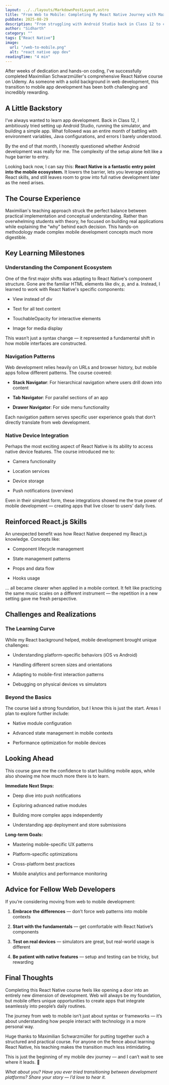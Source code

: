 ```yaml
---
layout: ../../layouts/MarkdownPostLayout.astro
title: "From Web to Mobile: Completing My React Native Journey with Maximilian Schwarzmüller"
pubDate: 2025-08-29
description: "From struggling with Android Studio back in Class 12 to completing Maximilian Schwarzmüller’s React Native course — this post shares my journey into mobile development, the lessons I learned, and why React Native is the perfect entry point for web developers."
author: "Sidharth"
category: ""
tags: ["React Native"]
image:
  url: "/web-to-mobile.png"
  alt: "react native app dev"
readingTime: "4 min"
---
```


After weeks of dedication and hands-on coding, I've successfully completed Maximilian Schwarzmüller's comprehensive React Native course on Udemy. As someone with a solid background in web development, this transition to mobile app development has been both challenging and incredibly rewarding.

A Little Backstory
------------------

I’ve always wanted to learn app development. Back in Class 12, I ambitiously tried setting up Android Studio, running the simulator, and building a simple app. What followed was an entire month of battling with environment variables, Java configurations, and errors I barely understood.

By the end of that month, I honestly questioned whether Android development was really for me. The complexity of the setup alone felt like a huge barrier to entry.

Looking back now, I can say this: **React Native is a fantastic entry point into the mobile ecosystem.** It lowers the barrier, lets you leverage existing React skills, and still leaves room to grow into full native development later as the need arises.

The Course Experience
---------------------

Maximilian's teaching approach struck the perfect balance between practical implementation and conceptual understanding. Rather than overwhelming students with theory, he focused on building real applications while explaining the “why” behind each decision. This hands-on methodology made complex mobile development concepts much more digestible.

Key Learning Milestones
-----------------------

### Understanding the Component Ecosystem

One of the first major shifts was adapting to React Native's component structure. Gone are the familiar HTML elements like div, p, and a. Instead, I learned to work with React Native's specific components:

*   View instead of div
    
*   Text for all text content
    
*   TouchableOpacity for interactive elements
    
*   Image for media display
    

This wasn’t just a syntax change — it represented a fundamental shift in how mobile interfaces are constructed.

### Navigation Patterns

Web development relies heavily on URLs and browser history, but mobile apps follow different patterns. The course covered:

*   **Stack Navigator**: For hierarchical navigation where users drill down into content
    
*   **Tab Navigator**: For parallel sections of an app
    
*   **Drawer Navigator**: For side menu functionality
    

Each navigation pattern serves specific user experience goals that don’t directly translate from web development.

### Native Device Integration

Perhaps the most exciting aspect of React Native is its ability to access native device features. The course introduced me to:

*   Camera functionality
    
*   Location services
    
*   Device storage
    
*   Push notifications (overview)
    

Even in their simplest form, these integrations showed me the true power of mobile development — creating apps that live closer to users’ daily lives.

Reinforced React.js Skills
--------------------------

An unexpected benefit was how React Native deepened my React.js knowledge. Concepts like:

*   Component lifecycle management
    
*   State management patterns
    
*   Props and data flow
    
*   Hooks usage
    

… all became clearer when applied in a mobile context. It felt like practicing the same music scales on a different instrument — the repetition in a new setting gave me fresh perspective.

Challenges and Realizations
---------------------------

### The Learning Curve

While my React background helped, mobile development brought unique challenges:

*   Understanding platform-specific behaviors (iOS vs Android)
    
*   Handling different screen sizes and orientations
    
*   Adapting to mobile-first interaction patterns
    
*   Debugging on physical devices vs simulators
    

### Beyond the Basics

The course laid a strong foundation, but I know this is just the start. Areas I plan to explore further include:

*   Native module configuration
    
*   Advanced state management in mobile contexts
    
*   Performance optimization for mobile devices
    

Looking Ahead
-------------

This course gave me the confidence to start building mobile apps, while also showing me how much more there is to learn.

**Immediate Next Steps:**

*   Deep dive into push notifications
    
*   Exploring advanced native modules
    
*   Building more complex apps independently
    
*   Understanding app deployment and store submissions
    

**Long-term Goals:**

*   Mastering mobile-specific UX patterns
    
*   Platform-specific optimizations
    
*   Cross-platform best practices
    
*   Mobile analytics and performance monitoring
    

Advice for Fellow Web Developers
--------------------------------

If you’re considering moving from web to mobile development:

1.  **Embrace the differences** — don’t force web patterns into mobile contexts
    
2.  **Start with the fundamentals** — get comfortable with React Native’s components
    
3.  **Test on real devices** — simulators are great, but real-world usage is different
    
4.  **Be patient with native features** — setup and testing can be tricky, but rewarding
    

Final Thoughts
--------------

Completing this React Native course feels like opening a door into an entirely new dimension of development. Web will always be my foundation, but mobile offers unique opportunities to create apps that integrate seamlessly into people’s daily routines.

The journey from web to mobile isn’t just about syntax or frameworks — it’s about understanding how people interact with technology in a more personal way.

Huge thanks to Maximilian Schwarzmüller for putting together such a structured and practical course. For anyone on the fence about learning React Native, his teaching makes the transition much less intimidating.

This is just the beginning of my mobile dev journey — and I can’t wait to see where it leads. 🚀

_What about you? Have you ever tried transitioning between development platforms? Share your story — I’d love to hear it._